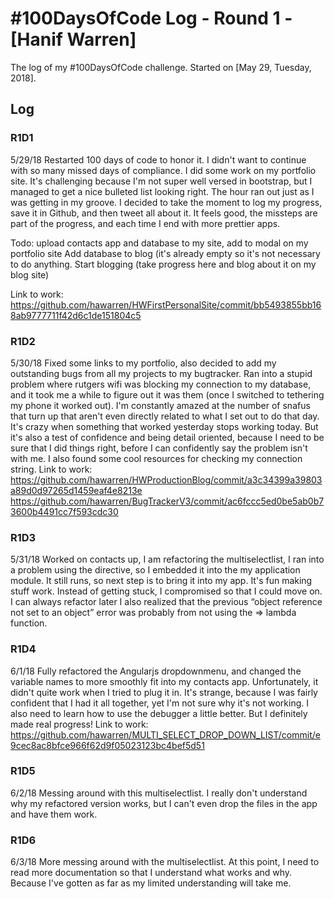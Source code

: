 # #100DaysOfCode Log - Round 1 - [Hanif Warren]

The log of my #100DaysOfCode challenge. Started on [May 29, Tuesday, 2018].

## Log

### R1D1 
5/29/18
Restarted 100 days of code to honor it. I didn't want to continue with so many missed days of compliance. 
I did some work on my portfolio site. It's challenging because I'm not super well versed in bootstrap, but I managed to get a nice bulleted list looking right.
The hour ran out just as I was getting in my groove. I decided to take the moment to log my progress, save it in Github, and then tweet all about it.
It feels good, the missteps are part of the progress, and each time I end with more prettier apps.

Todo:
upload contacts app and database to my site, add to modal on my portfolio site
Add database to blog (it's already empty so it's not necessary to do anything.
Start blogging (take progress here and blog about it on my blog site)

Link to work:
https://github.com/hawarren/HWFirstPersonalSite/commit/bb5493855bb168ab9777711f42d6c1de151804c5

### R1D2 
5/30/18
Fixed some links to my portfolio, also decided to add my outstanding bugs from all my projects to my bugtracker. Ran into a stupid problem where rutgers wifi was blocking my connection to my database, and it took me a while to figure out it was them (once I switched to tethering my phone it worked out).
I'm constantly amazed at the number of snafus that turn up that aren't even directly related to what I set out to do that day. It's crazy when something that worked yesterday stops working today. But it's also a test of confidence and being detail oriented, because I need to be sure that I did things right, before I can confidently say the problem isn't with me. I also found some cool resources for checking my connection string.
Link to work:
https://github.com/hawarren/HWProductionBlog/commit/a3c34399a39803a89d0d97265d1459eaf4e8213e
https://github.com/hawarren/BugTrackerV3/commit/ac6fccc5ed0be5ab0b73600b4491cc7f593cdc30

### R1D3 
5/31/18
Worked on contacts up, I am refactoring the multiselectlist, I ran into a problem using the directive, so I embedded it into the my application module. It still runs, so next step is to bring it into my app.
It's fun making stuff work. Instead of getting stuck, I compromised so that I could move on.
I can always refactor later 
I also realized that the previous “object reference not set to an object” error was probably from not using the => lambda function.


### R1D4 
6/1/18
Fully refactored the Angularjs dropdownmenu, and changed the variable names to more smoothly fit into my contacts app. Unfortunately, it didn't quite work when I tried to plug it in. It's strange, because I was fairly confident that I had it all together, yet I'm not sure why it's not working. I also need to learn how to use the debugger a little better. But I definitely made real progress!
Link to work:
https://github.com/hawarren/MULTI_SELECT_DROP_DOWN_LIST/commit/e9cec8ac8bfce966f62d9f05023123bc4bef5d51

### R1D5 
6/2/18
Messing around with this multiselectlist. I really don't understand why my refactored version works, but I can't even drop the files in the app and have them work.

### R1D6 
6/3/18
More messing around with the multiselectlist. At this point, I need to read more documentation so that I understand what works and why. Because I've gotten as far as my limited understanding will take me.
